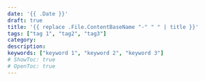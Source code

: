 ```yaml
---
date: '{{ .Date }}'
draft: true
title: '{{ replace .File.ContentBaseName "-" " " | title }}'
tags: ["tag 1", "tag2", "tag3"]
category: 
description:
keywords: ["keyword 1", "keyword 2", "keyword 3"]
# ShowToc: true
# OpenToc: true  
---
```

